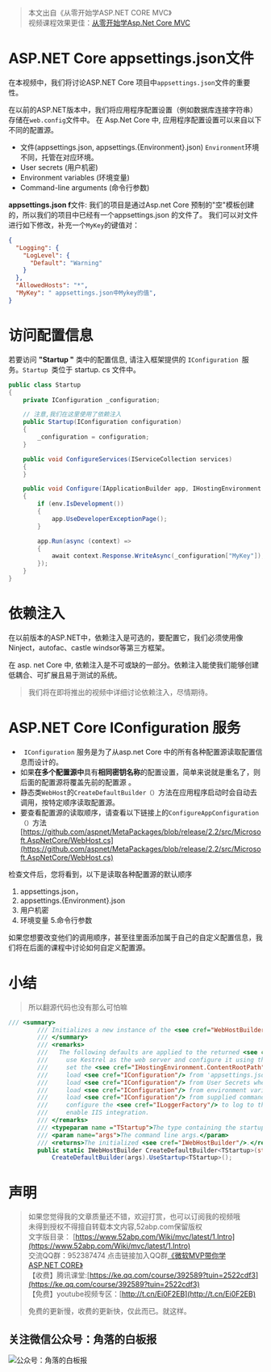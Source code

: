 
>  本文出自《从零开始学ASP.NET CORE MVC》 </br>
> 视频课程效果更佳：[从零开始学Asp.Net Core MVC](https://study.163.com/course/courseMain.htm?courseId=1209215803&share=2&shareId=400000000309007)  </br>



# ASP.NET Core appsettings.json文件

在本视频中，我们将讨论ASP.NET Core 项目中```appsettings.json```文件的重要性。

在以前的ASP.NET版本中，我们将应用程序配置设置（例如数据库连接字符串）存储在``web.config``文件中。
在 Asp.Net Core 中, 应用程序配置设置可以来自以下不同的配置源。

- 文件(appsettings.json, appsettings.{Environment}.json) ``Environment``环境不同，托管在对应环境。
- User secrets (用户机密) 
- Environment variables (环境变量)
- Command-line arguments (命令行参数)

**appsettings.json f**文件: 我们的项目是通过Asp.net Core 预制的"空"模板创建的，所以我们的项目中已经有一个appsettings.json 的文件了。
我们可以对文件进行如下修改，补充一个```MyKey```的键值对：
``` json
{
  "Logging": {
    "LogLevel": {
      "Default": "Warning"
    }
  },
  "AllowedHosts": "*",
  "MyKey": " appsettings.json中Mykey的值",
}
```
# 访问配置信息
 若要访问 **"Startup "** 类中的配置信息, 请注入框架提供的 ```IConfiguration ```服务。``Startup ``类位于 startup. cs 文件中。
``` csharp
public class Startup
{
    private IConfiguration _configuration;

    // 注意,我们在这里使用了依赖注入
    public Startup(IConfiguration configuration)
    {
        _configuration = configuration;
    }

    public void ConfigureServices(IServiceCollection services)
    {
    }

    public void Configure(IApplicationBuilder app, IHostingEnvironment env)
    {
        if (env.IsDevelopment())
        {
            app.UseDeveloperExceptionPage();
        }

        app.Run(async (context) =>
        {
            await context.Response.WriteAsync(_configuration["MyKey"]);
        });
    }
}
```

# 依赖注入
在以前版本的ASP.NET中，依赖注入是可选的，要配置它，我们必须使用像Ninject，autofac、castle windsor等第三方框架。

在 asp. net Core 中, 依赖注入是不可或缺的一部分。依赖注入能使我们能够创建低耦合、可扩展且易于测试的系统。

> 我们将在即将推出的视频中详细讨论依赖注入，尽情期待。


# ASP.NET Core IConfiguration 服务

*  ``` IConfiguration``` 服务是为了从asp.net Core 中的所有各种配置源读取配置信息而设计的。
*   如果**在多个配置源中**具有**相同密钥名称**的配置设置，简单来说就是重名了，则后面的配置源将覆盖先前的配置源 。
*   静态类```WebHost```的```CreateDefaultBuilder（）```方法在应用程序启动时会自动去调用，按特定顺序读取配置源。
*   要查看配置源的读取顺序，请查看以下链接上的```ConfigureAppConfiguration（）```方法
    [https://github.com/aspnet/MetaPackages/blob/release/2.2/src/Microsoft.AspNetCore/WebHost.cs](https://github.com/aspnet/MetaPackages/blob/release/2.2/src/Microsoft.AspNetCore/WebHost.cs)


检查文件后，您将看到，以下是读取各种配置源的默认顺序 
1. appsettings.json， 
1. appsettings.{Environment}.json
3. 用户机密
4. 环境变量
5.命令行参数


如果您想要改变他们的调用顺序，甚至往里面添加属于自己的自定义配置信息，我们将在后面的课程中讨论如何自定义配置源。
 

# 小结
> 所以翻源代码也没有那么可怕嘛

``` csharp
/// <summary>
        /// Initializes a new instance of the <see cref="WebHostBuilder"/> class with pre-configured defaults using typed Startup.
        /// </summary>
        /// <remarks>
        ///   The following defaults are applied to the returned <see cref="WebHostBuilder"/>:
        ///     use Kestrel as the web server and configure it using the application's configuration providers,
        ///     set the <see cref="IHostingEnvironment.ContentRootPath"/> to the result of <see cref="Directory.GetCurrentDirectory()"/>,
        ///     load <see cref="IConfiguration"/> from 'appsettings.json' and 'appsettings.[<see cref="IHostingEnvironment.EnvironmentName"/>].json',
        ///     load <see cref="IConfiguration"/> from User Secrets when <see cref="IHostingEnvironment.EnvironmentName"/> is 'Development' using the entry assembly,
        ///     load <see cref="IConfiguration"/> from environment variables,
        ///     load <see cref="IConfiguration"/> from supplied command line args,
        ///     configure the <see cref="ILoggerFactory"/> to log to the console and debug output,
        ///     enable IIS integration.
        /// </remarks>
        /// <typeparam name ="TStartup">The type containing the startup methods for the application.</typeparam>
        /// <param name="args">The command line args.</param>
        /// <returns>The initialized <see cref="IWebHostBuilder"/>.</returns>
        public static IWebHostBuilder CreateDefaultBuilder<TStartup>(string[] args) where TStartup : class =>
            CreateDefaultBuilder(args).UseStartup<TStartup>();
```





# 声明


> 如果您觉得我的文章质量还不错，欢迎打赏，也可以订阅我的视频哦 </br>
> 未得到授权不得擅自转载本文内容,52abp.com保留版权</br>
> 文字版目录： [https://www.52abp.com/Wiki/mvc/latest/1.Intro](https://www.52abp.com/Wiki/mvc/latest/1.Intro) </br>
> 交流QQ群：952387474 点击链接加入QQ群[《微软MVP带你学ASP.NET CORE》](https://jq.qq.com/?_wv=1027&k=5nq4PFQ)</br>
> 【收费】腾讯课堂:[https://ke.qq.com/course/392589?tuin=2522cdf3](https://ke.qq.com/course/392589?tuin=2522cdf3) </br>
> 【免费】youtube视频专区：[http://t.cn/Ei0F2EB](http://t.cn/Ei0F2EB) </br>
>
>免费的更新慢，收费的更新快，仅此而已。就这样。 </br>

## 关注微信公众号：角落的白板报
![公众号：角落的白板报](https://upload-images.jianshu.io/upload_images/1979022-f19c505c18160c16.png)











 